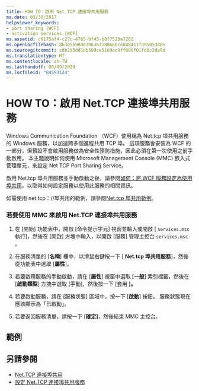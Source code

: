 ```yaml
---
title: HOW TO：啟用 Net.TCP 連接埠共用服務
ms.date: 03/30/2017
helpviewer_keywords:
- port sharing [WCF]
- activation services [WCF]
ms.assetid: c9175af4-c27c-4765-bf45-b8f7528a7282
ms.openlocfilehash: 8b305b98d620636328866bce848411f395053485
ms.sourcegitcommit: cdb295dd1db589ce5169ac9ff096f01fd0c2da9d
ms.translationtype: MT
ms.contentlocale: zh-TW
ms.lasthandoff: 06/09/2020
ms.locfileid: "84593124"
---
```

# <a name="how-to-enable-the-nettcp-port-sharing-service"></a>HOW TO：啟用 Net.TCP 連接埠共用服務
Windows Communication Foundation （WCF）使用稱為 Net.tcp 埠共用服務的 Windows 服務，以加速跨多個進程共用 TCP 埠。 這項服務會安裝為 WCF 的一部分，但預設不會啟用服務做為安全性預防措施，因此必須在第一次使用之前手動啟用。 本主題說明如何使用 Microsoft Management Console (MMC) 嵌入式管理單元，來設定 Net TCP Port Sharing Service。  
  
 啟用 Net.tcp 埠共用服務並手動啟動之後，請參閱[如何：將 WCF 服務設定為使用埠共用](how-to-configure-a-wcf-service-to-use-port-sharing.md)，以取得如何設定服務以使用此服務的相關資訊。  
  
 如需使用 net.tcp：//埠共用的範例，請參閱[Net.tcp 埠共用範例](../samples/net-tcp-port-sharing-sample.md)。  
  
### <a name="to-enable-the-nettcp-port-sharing-service-using-mmc"></a>若要使用 MMC 來啟用 Net.TCP 連接埠共用服務  
  
1. 在 [開始] 功能表中，開啟 [命令提示字元] 視窗並輸入或開啟 [ `services.msc` 執行]，然後在 [開啟] 方塊中輸入，以開啟 [服務] 管理主控台 `services.msc` 。  
  
2. 在服務清單的 [**名稱**] 欄中，以滑鼠右鍵按一下 [ **Net.tcp 埠共用服務**]，然後從功能表中選取 [**屬性**]。  
  
3. 若要啟用服務的手動啟動，請在 [**屬性**] 視窗中選取 [**一般**] 索引標籤，然後在 [**啟動類型**] 方塊中選取 [手動]，然後按一下 [套用 **]。**  
  
4. 若要啟動服務，請在 [服務狀態] 區域中，按一下 [**啟動**] 按鈕。 服務狀態現在應該顯示為「已啟動」。  
  
5. 若要返回服務清單，請按一下 [**確定]**，然後結束 MMC 主控台。  
  
## <a name="example"></a>範例  
  
## <a name="see-also"></a>另請參閱

- [Net.TCP 連接埠共用](net-tcp-port-sharing.md)
- [設定 Net.TCP 連接埠共用服務](configuring-the-net-tcp-port-sharing-service.md)
